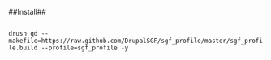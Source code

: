 ##Install##

<code>
drush qd --makefile=https://raw.github.com/DrupalSGF/sgf_profile/master/sgf_profile.build --profile=sgf_profile -y
</code>
